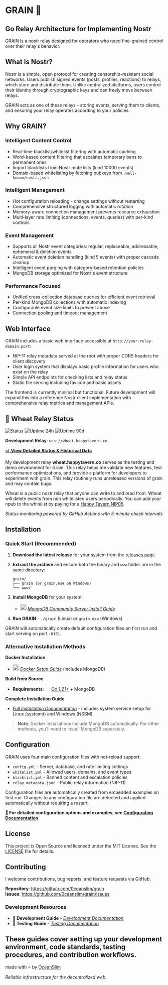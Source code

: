# GRAIN 🌾

## Go Relay Architecture for Implementing Nostr

GRAIN is a nostr relay designed for operators who need fine-grained control over their relay's behavior.

## What is Nostr?

Nostr is a simple, open protocol for creating censorship-resistant social networks. Users publish signed events (posts, profiles, reactions) to relays, which store and distribute them. Unlike centralized platforms, users control their identity through cryptographic keys and can freely move between relays.

GRAIN acts as one of these relays - storing events, serving them to clients, and ensuring your relay operates according to your policies.

## Why GRAIN?

### **Intelligent Content Control**

- Real-time blacklist/whitelist filtering with automatic caching
- Word-based content filtering that escalates temporary bans to permanent ones
- Import blacklists from Nostr mute lists (kind 10000 events)
- Domain-based whitelisting by fetching pubkeys from `.well-known/nostr.json`

### **Intelligent Management**

- Hot configuration reloading - change settings without restarting
- Comprehensive structured logging with automatic rotation
- Memory-aware connection management prevents resource exhaustion
- Multi-layer rate limiting (connections, events, queries) with per-kind controls

### **Event Management**

- Supports all Nostr event categories: regular, replaceable, addressable, ephemeral & deletion events
- Automatic event deletion handling (kind 5 events) with proper cascade cleanup
- Intelligent event purging with category-based retention policies
- MongoDB storage optimized for Nostr's event structure

### **Performance Focused**

- Unified cross-collection database queries for efficient event retrieval
- Per-kind MongoDB collections with automatic indexing
- Configurable event size limits to prevent abuse
- Connection pooling and timeout management

## Web Interface

GRAIN includes a basic web interface accessible at `http://your-relay-domain:port`:

- NIP-11 relay metadata served at the root with proper CORS headers for client discovery
- User login system that displays basic profile information for users who exist on the relay
- Simple API endpoints for checking lists and relay status
- Static file serving including favicon and basic assets

The frontend is currently minimal but functional. Future development will expand this into a reference Nostr client implementation with comprehensive relay metrics and management APIs.

## 🌾 Wheat Relay Status

[![Status](https://img.shields.io/endpoint?url=https://0ceanslim.github.io/grain/api/status-badge.json)](https://0ceanslim.github.io/grain/)
[![Uptime 24h](https://img.shields.io/endpoint?url=https://0ceanslim.github.io/grain/api/24h-uptime-badge.json)](https://0ceanslim.github.io/grain/)
[![Uptime 90d](https://img.shields.io/endpoint?url=https://0ceanslim.github.io/grain/api/90d-uptime-badge.json)](https://0ceanslim.github.io/grain/)

**Development Relay**: `wss://wheat.happytavern.co`

[📊 **View Detailed Status & Historical Data**](https://0ceanslim.github.io/grain/)

My development relay **wheat.happytavern.co** serves as the testing and demo environment for Grain. This relay helps me validate new features, test performance optimizations, and provide a platform for developers to experiment with grain. This relay routinely runs unreleased versions of grain and may contain bugs.

Wheat is a public nostr relay that anyone can write to and read from. Wheat will delete events from non whitelisted users periodically. You can add your npub to the whitelist by paying for a [Happy Tavern NIP05](https://happytavern.co/nostr-verified).

_Status monitoring powered by GitHub Actions with 5-minute check intervals_

## Installation

### Quick Start (Recommended)

1. **Download the latest release** for your system from the [releases page](https://github.com/0ceanslim/grain/releases)
2. **Extract the archive** and ensure both the binary and `www` folder are in the same directory:

   ```
   grain/
   ├── grain (or grain.exe on Windows)
   └── www/
   ```

3. **Install MongoDB** for your system:

   - <img src="https://www.mongodb.com//assets/images/global/favicon.ico" width="20"/> _[MongoDB Community Server Install Guide](https://www.mongodb.com/docs/manual/administration/install-community/)_

4. **Run GRAIN** - `./grain` (Linux) or `grain.exe` (Windows)

GRAIN will automatically create default configuration files on first run and start serving on port `:8181`.

### Alternative Installation Methods

**Docker Installation**

- <img src="https://www.docker.com/app/uploads/2024/02/cropped-docker-logo-favicon-32x32.png" width="20"/> _[Docker Setup Guide](docs/docker/readme.md)_ (includes MongoDB)

**Build from Source**

- **Requirements**: <img src="https://go.dev/images/favicon-gopher.svg" width="16"/> _[Go 1.21+](https://go.dev/)_ + MongoDB

**Complete Installation Guide**

- _[Full Installation Documentation](docs/installation.md)_ - includes system service setup for Linux (systemd) and Windows (NSSM)

> **Note**: Docker installations include MongoDB automatically. For other methods, you'll need to install MongoDB separately.

## Configuration

GRAIN uses four main configuration files with hot-reload support:

- `config.yml` - Server, database, and rate limiting settings
- `whitelist.yml` - Allowed users, domains, and event types
- `blacklist.yml` - Banned content and escalation policies
- `relay_metadata.json` - Public relay information (NIP-11)

Configuration files are automatically created from embedded examples on first run. Changes to any configuration file are detected and applied automatically without requiring a restart.

**📖 For detailed configuration options and examples, see [Configuration Documentation](docs/configuration.md)**

## License

This project is Open Source and licensed under the MIT License. See the [LICENSE](license) file for details.

## Contributing

I welcome contributions, bug reports, and feature requests via GitHub.

**Repository**: <https://github.com/0ceanslim/grain>  
**Issues**: <https://github.com/0ceanslim/grain/issues>

### Development Resources

- **🔧 Development Guide** - _[Development Documentation](docs/development/)_
- **🧪 Testing Guide** - _[Testing Documentation](tests/readme.md)_

## These guides cover setting up your development environment, code standards, testing procedures, and contribution workflows.

made with 💦 by [OceanSlim](https://njump.me/npub1zmc6qyqdfnllhnzzxr5wpepfpnzcf8q6m3jdveflmgruqvd3qa9sjv7f60)

_Reliable infrastructure for the decentralized web._
